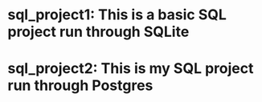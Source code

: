 # sql_project1: This is a basic SQL project run through SQLite
# sql_project2: This is my SQL project run through Postgres
